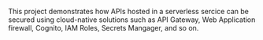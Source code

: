 This project demonstrates how APIs hosted in a serverless sercice can be secured using cloud-native solutions such as API Gateway, Web Application firewall, Cognito, IAM Roles, Secrets Mangager, and so on.